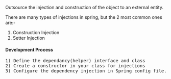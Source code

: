 Outsource the injection and construction of the object to an external entity.  

There are many types of injections in spring, but the 2 most common ones are:-  
1) Construction Injection  
2) Setter Injection

#### Development Process
<pre>
1) Define the dependancy(helper) interface and class
2) Create a constructor in your class for injections
3) Configure the dependency injection in Spring config file. 
</pre>
